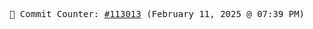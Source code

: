 <p align="center">
    <samp>
        📮 Commit Counter: <a href="https://github.com/Javascript-void0/Javascript-void0/commits/main">#113013</a> (February 11, 2025 @ 07:39 PM)
    </samp>
</p>